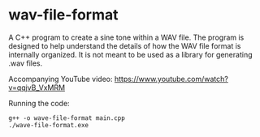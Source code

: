 # wav-file-format

A C++ program to create a sine tone within a WAV file. The program is designed to help understand the details of how the WAV file format is internally organized. It is not meant to be used as a library for generating .wav files. 

Accompanying YouTube video: https://www.youtube.com/watch?v=qqjvB_VxMRM

Running the code: 
```
g++ -o wave-file-format main.cpp 
./wave-file-format.exe
```